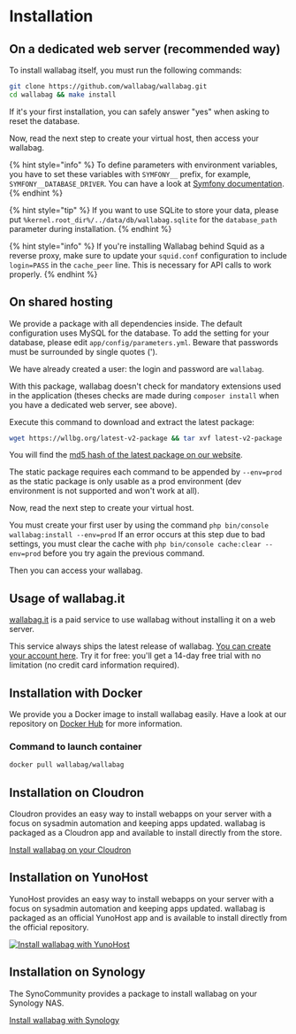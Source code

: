 # Installation

## On a dedicated web server (recommended way)

To install wallabag itself, you must run the following commands:

```bash
git clone https://github.com/wallabag/wallabag.git
cd wallabag && make install
```

If it's your first installation, you can safely answer "yes" when asking to reset the database.

Now, read the next step to create your virtual host, then
access your wallabag.

{% hint style="info" %}
To define parameters with environment variables, you have to set these variables with `SYMFONY__` prefix, for example, `SYMFONY__DATABASE_DRIVER`.
You can have a look at [Symfony documentation](http://symfony.com/doc/current/cookbook/configuration/external_parameters.html).
{% endhint %}

{% hint style="tip" %}
If you want to use SQLite to store your data, please put `%kernel.root_dir%/../data/db/wallabag.sqlite` for the `database_path` parameter during installation.
{% endhint %}

{% hint style="info" %}
If you're installing Wallabag behind Squid as a reverse proxy, make sure to update your `squid.conf` configuration to include `login=PASS` in the `cache_peer` line. This is necessary for API calls to work properly.
{% endhint %}

## On shared hosting

We provide a package with all dependencies inside. The default
configuration uses MySQL for the database. To add the setting for your database, please edit `app/config/parameters.yml`. Beware that passwords must be surrounded by single quotes (').

We have already created a user: the login and password are `wallabag`.

With this package, wallabag doesn't check for mandatory extensions used
in the application (theses checks are made during `composer install`
when you have a dedicated web server, see above).

Execute this command to download and extract the latest package:

```bash
wget https://wllbg.org/latest-v2-package && tar xvf latest-v2-package
```

You will find the [md5 hash of the latest package on our
website](https://wallabag.org/en#download).

The static package requires each command to be appended by `--env=prod` as the static package is only usable as a prod environment (dev environment is not supported and won't work at all).

Now, read the next step to create your virtual host. 

You must create your first user by using the command `php bin/console wallabag:install --env=prod`
If an error occurs at this step due to bad settings, you must clear the cache with `php bin/console cache:clear --env=prod` before you try again the previous command.

Then you can access your wallabag.

## Usage of wallabag.it

[wallabag.it](https://wallabag.it) is a paid service to use wallabag without installing it on a web server.

This service always ships the latest release of wallabag. [You can create your account here](https://app.wallabag.it/). Try it for free: you'll get a 14-day free trial with no limitation (no credit card information required).

## Installation with Docker

We provide you a Docker image to install wallabag easily. Have a look at
our repository on [Docker
Hub](https://hub.docker.com/r/wallabag/wallabag/) for more information.

### Command to launch container

```bash
docker pull wallabag/wallabag
```

## Installation on Cloudron

Cloudron provides an easy way to install webapps on your server with a
focus on sysadmin automation and keeping apps updated. wallabag is
packaged as a Cloudron app and available to install directly from the
store.

[Install wallabag on your
Cloudron](https://cloudron.io/store/org.wallabag.cloudronapp2.html)

## Installation on YunoHost

YunoHost provides an easy way to install webapps on your server with a
focus on sysadmin automation and keeping apps updated. wallabag is
packaged as an official YunoHost app and is available to install directly from the
official repository.

[![Install wallabag with
YunoHost](https://install-app.yunohost.org/install-with-yunohost.png)](https://install-app.yunohost.org/?app=wallabag2)

## Installation on Synology

The SynoCommunity provides a package to install wallabag on your Synology NAS.

[Install wallabag with Synology](https://synocommunity.com/package/wallabag)
